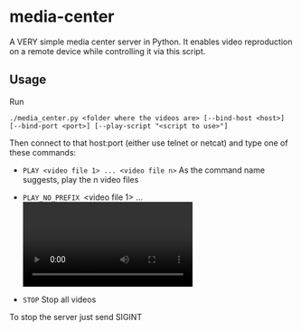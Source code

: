 # media-center

A VERY simple media center server in Python. It enables video reproduction on
a remote device while controlling it via this script.

## Usage

Run

    ./media_center.py <folder where the videos are> [--bind-host <host>]
    [--bind-port <port>] [--play-script "<script to use>"]

Then connect to that host:port (either use telnet or netcat) and type one of
these commands:

- `PLAY <video file 1> ... <video file n>`
  As the command name suggests, play the n video files

- `PLAY_NO_PREFIX `<video file 1> ... <video file n>`
  Just as above but don't prepend any prefix, useful for youtube videso
  (are there any other use cases? 🤔)

- `STOP`
  Stop all videos

To stop the server just send SIGINT
